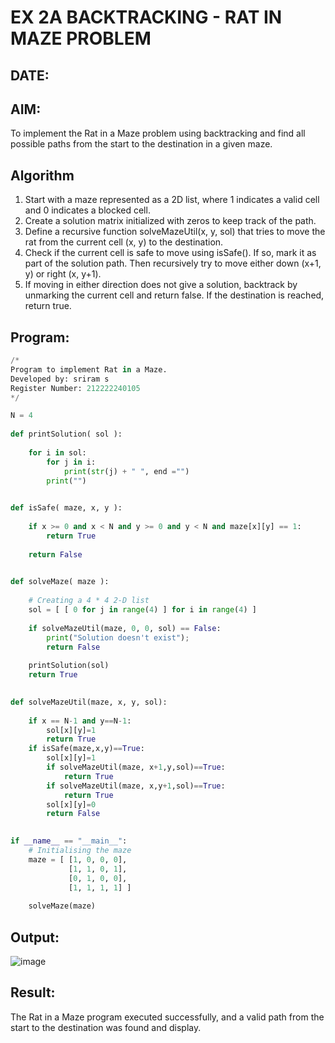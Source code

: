 # EX 2A BACKTRACKING - RAT IN MAZE PROBLEM
## DATE:
## AIM:
To implement the Rat in a Maze problem using backtracking and find all possible paths from the start to the destination in a given maze.


## Algorithm
1. Start with a maze represented as a 2D list, where 1 indicates a valid cell and 0 indicates a blocked cell.
2. Create a solution matrix initialized with zeros to keep track of the path.
3. Define a recursive function solveMazeUtil(x, y, sol) that tries to move the rat from the current cell (x, y) to the destination. 
4. Check if the current cell is safe to move using isSafe(). If so, mark it as part of the solution path. Then recursively try to move either down (x+1, y) or 
   right (x, y+1). 
5. If moving in either direction does not give a solution, backtrack by unmarking the current cell and return false. If the destination is reached, return true. 

## Program:
```python
/*
Program to implement Rat in a Maze.
Developed by: sriram s
Register Number: 212222240105
*/

N = 4
 
def printSolution( sol ):
     
    for i in sol:
        for j in i:
            print(str(j) + " ", end ="")
        print("")
 

def isSafe( maze, x, y ):
     
    if x >= 0 and x < N and y >= 0 and y < N and maze[x][y] == 1:
        return True
     
    return False
 

def solveMaze( maze ):
     
    # Creating a 4 * 4 2-D list
    sol = [ [ 0 for j in range(4) ] for i in range(4) ]
     
    if solveMazeUtil(maze, 0, 0, sol) == False:
        print("Solution doesn't exist");
        return False
     
    printSolution(sol)
    return True
     

def solveMazeUtil(maze, x, y, sol):
    
    if x == N-1 and y==N-1:
        sol[x][y]=1
        return True
    if isSafe(maze,x,y)==True:
        sol[x][y]=1
        if solveMazeUtil(maze, x+1,y,sol)==True:
            return True
        if solveMazeUtil(maze, x,y+1,sol)==True:
            return True
        sol[x][y]=0
        return False
        

if __name__ == "__main__":
    # Initialising the maze
    maze = [ [1, 0, 0, 0],
             [1, 1, 0, 1],
             [0, 1, 0, 0],
             [1, 1, 1, 1] ]
              
    solveMaze(maze)

```

## Output:

![image](https://github.com/user-attachments/assets/eee0bd54-95da-4a4f-89d9-c1487085dbe1)



## Result:
The Rat in a Maze program executed successfully, and a valid path from the start to the destination was found and display.
